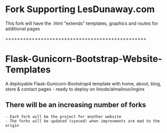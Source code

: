 # Fork Supporting LesDunaway.com
This fork will have the .html "extends" templates, graphics and routes for additional pages

++++++++++++++++++++++++++++++++++++++++++++++++
# Flask-Gunicorn-Bootstrap-Website-Templates
A deployable Flask-Gunicorn-Bootstrap4 template with home, about, blog, store &amp; contact pages - ready to deploy on linode/almalinux/inginx
  ## There will be an increasing number of forks
    - Each fork will be the project for another website
    - The forks will be updated (synced) when improvments are mad to the origin
